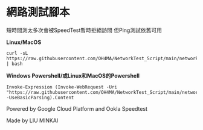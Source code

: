 # 網路測試腳本
短時間測太多次會被SpeedTest暫時拒絕訪問 但Ping測試依舊可用

**Linux/MacOS**
```
curl -sL https://raw.githubusercontent.com/OH4MA/NetworkTest_Script/main/networktest.sh | bash
```

**Windows Powershell/或Linux和MacOS的Powershell**
```
Invoke-Expression (Invoke-WebRequest -Uri "https://raw.githubusercontent.com/OH4MA/NetworkTest_Script/main/networktest.ps1" -UseBasicParsing).Content
```

Powered by Google Cloud Platform and  Ookla Speedtest

Made by LIU MINKAI
